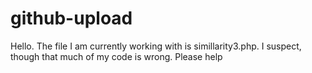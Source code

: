 # github-upload
Hello. The file I am currently working with is simillarity3.php. I suspect, though that much of my code is wrong. Please help 
